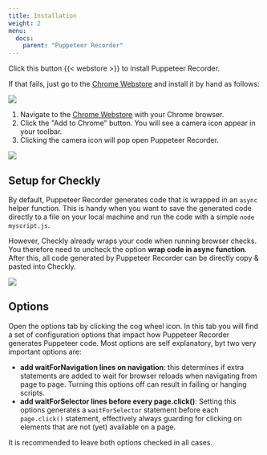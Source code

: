 ```yaml
---
title: Installation
weight: 2
menu:
  docs:
    parent: "Puppeteer Recorder"
---
```


Click this button {{< webstore >}} to install Puppeteer Recorder.  

If that fails, just go to the [Chrome Webstore](https://chrome.google.com/webstore/detail/puppeteer-recorder/djeegiggegleadkkbgopoonhjimgehda)
and install it by hand as follows:

![](/docs/images/browser-checks/chrome-webstore.png)

1. Navigate to the [Chrome Webstore](https://chrome.google.com/webstore/detail/puppeteer-recorder/djeegiggegleadkkbgopoonhjimgehda) with your Chrome browser.
2. Click the "Add to Chrome" button. You will see a camera icon appear in your toolbar.
3. Clicking the camera icon will pop open Puppeteer Recorder.

![](/docs/images/browser-checks/puppeteer-recorder-installed.png)

## Setup for Checkly

By default, Puppeteer Recorder generates code that is wrapped in an `async` helper function. This is handy when you want
to save the generated code directly to a file on your local machine and run the code with a simple `node myscript.js`.

However, Checkly already wraps your code when running browser checks. You therefore need to uncheck the option **wrap code in 
async function**. After this, all code generated by Puppeteer Recorder can be directly copy & pasted into Checkly.

![](/docs/images/browser-checks/recorder_asyncwrap.png)


## Options

Open the options tab by clicking the cog wheel icon. In this tab you will find a set of configuration options that impact
how Puppeteer Recorder generates Puppeteer code. Most options are self explanatory, byt two very important options are:

- **add waitForNavigation lines on navigation**: this determines if extra statements are added to wait for browser reloads
when navigating from page to page. Turning this options off can result in failing or hanging scripts.
- **add waitForSelector lines before every page.click()**: Setting this options generates a `waitForSelector` statement before
each `page.click()` statement, effectively always guarding for clicking on elements that are not (yet) available on a page.

It is recommended to leave both options checked in all cases.
